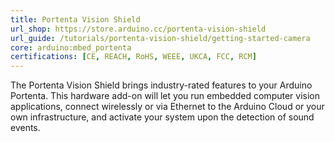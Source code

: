 ```yaml
---
title: Portenta Vision Shield
url_shop: https://store.arduino.cc/portenta-vision-shield
url_guide: /tutorials/portenta-vision-shield/getting-started-camera
core: arduino:mbed_portenta
certifications: [CE, REACH, RoHS, WEEE, UKCA, FCC, RCM]
---
```


The Portenta Vision Shield brings industry-rated features to your Arduino Portenta. This hardware add-on will let you run embedded computer vision applications, connect wirelessly or via Ethernet to the Arduino Cloud or your own infrastructure, and activate your system upon the detection of sound events.